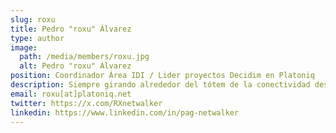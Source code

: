 ```yaml
---
slug: roxu
title: Pedro "roxu" Álvarez
type: author
image:
  path: /media/members/roxu.jpg
  alt: Pedro "roxu" Álvarez
position: Coordinador Área IDI / Lider proyectos Decidim en Platoniq
description: Siempre girando alrededor del tótem de la conectividad desde los albores de Internet cuando el sonido del modem sonaba como anuncio de la entrada a un mundo de interacción. Aprendiendo cada día, conociendo nuevos horizontes en la relación entre tecnología y sociedad. La apuesta por los comunes digitales y en especial el movimiento del software libre han sido un hilo conductor en este viaje. Actualmente investigando y poniendo en marcha nuevas experiencias para expandir la democracia.Siempre girando alrededor del totem de la conectividad desde los albores de Internet cuando el sonido del modem sonaba como anuncio de la entrada a un mundo de interacción. Aprendiendo cada día, conociendo nuevos horizontes en la relación entre tecnología y sociedad. La apuesta por los comunes digitales y en especial el movimiento del software libre han sido un hilo conductor en este viaje. Actualmente investigando y poniendo en marcha nuevas experiencias para expandir la democracia.
email: roxu[at]platoniq.net
twitter: https://x.com/RXnetwalker
linkedin: https://www.linkedin.com/in/pag-netwalker
---
```

